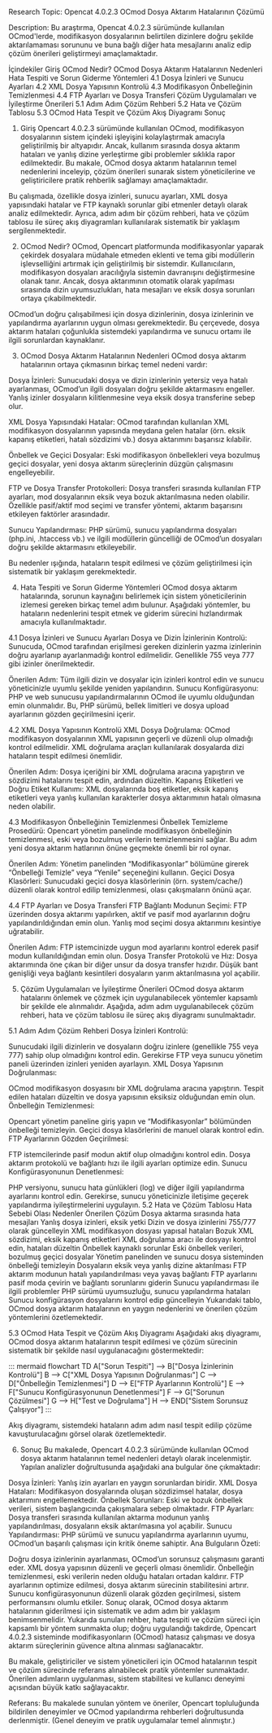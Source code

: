 Research Topic:
Opencat 4.0.2.3 OCmod Dosya Aktarım Hatalarının Çözümü

Description:
Bu araştırma, Opencat 4.0.2.3 sürümünde kullanılan OCmod'lerde, modifikasyon dosyalarının belirtilen dizinlere doğru şekilde aktarılamaması sorununu ve buna bağlı diğer hata mesajlarını analiz edip çözüm önerileri geliştirmeyi amaçlamaktadır.

İçindekiler
Giriş
OCmod Nedir?
OCmod Dosya Aktarım Hatalarının Nedenleri
Hata Tespiti ve Sorun Giderme Yöntemleri
4.1 Dosya İzinleri ve Sunucu Ayarları
4.2 XML Dosya Yapısının Kontrolü
4.3 Modifikasyon Önbelleğinin Temizlenmesi
4.4 FTP Ayarları ve Dosya Transferi
Çözüm Uygulamaları ve İyileştirme Önerileri
5.1 Adım Adım Çözüm Rehberi
5.2 Hata ve Çözüm Tablosu
5.3 OCmod Hata Tespit ve Çözüm Akış Diyagramı
Sonuç
1. Giriş
Opencart 4.0.2.3 sürümünde kullanılan OCmod, modifikasyon dosyalarının sistem içindeki işleyişini kolaylaştırmak amacıyla geliştirilmiş bir altyapıdır. Ancak, kullanım sırasında dosya aktarım hataları ve yanlış dizine yerleştirme gibi problemler sıklıkla rapor edilmektedir. Bu makale, OCmod dosya aktarım hatalarının temel nedenlerini inceleyip, çözüm önerileri sunarak sistem yöneticilerine ve geliştiricilere pratik rehberlik sağlamayı amaçlamaktadır.

Bu çalışmada, özellikle dosya izinleri, sunucu ayarları, XML dosya yapısındaki hatalar ve FTP kaynaklı sorunlar gibi etmenler detaylı olarak analiz edilmektedir. Ayrıca, adım adım bir çözüm rehberi, hata ve çözüm tablosu ile süreç akış diyagramları kullanılarak sistematik bir yaklaşım sergilenmektedir.

2. OCmod Nedir?
OCmod, Opencart platformunda modifikasyonlar yaparak çekirdek dosyalara müdahale etmeden eklenti ve tema gibi modüllerin işlevselliğini artırmak için geliştirilmiş bir sistemdir. Kullanıcıların, modifikasyon dosyaları aracılığıyla sistemin davranışını değiştirmesine olanak tanır. Ancak, dosya aktarımının otomatik olarak yapılması sırasında dizin uyumsuzlukları, hata mesajları ve eksik dosya sorunları ortaya çıkabilmektedir.

OCmod’un doğru çalışabilmesi için dosya dizinlerinin, dosya izinlerinin ve yapılandırma ayarlarının uygun olması gerekmektedir. Bu çerçevede, dosya aktarım hataları çoğunlukla sistemdeki yapılandırma ve sunucu ortamı ile ilgili sorunlardan kaynaklanır.

3. OCmod Dosya Aktarım Hatalarının Nedenleri
OCmod dosya aktarım hatalarının ortaya çıkmasının birkaç temel nedeni vardır:

Dosya İzinleri:
Sunucudaki dosya ve dizin izinlerinin yetersiz veya hatalı ayarlanması, OCmod’un ilgili dosyaları doğru şekilde aktarmasını engeller. Yanlış izinler dosyaların kilitlenmesine veya eksik dosya transferine sebep olur.

XML Dosya Yapısındaki Hatalar:
OCmod tarafından kullanılan XML modifikasyon dosyalarının yapısında meydana gelen hatalar (örn. eksik kapanış etiketleri, hatalı sözdizimi vb.) dosya aktarımını başarısız kılabilir.

Önbellek ve Geçici Dosyalar:
Eski modifikasyon önbellekleri veya bozulmuş geçici dosyalar, yeni dosya aktarım süreçlerinin düzgün çalışmasını engelleyebilir.

FTP ve Dosya Transfer Protokolleri:
Dosya transferi sırasında kullanılan FTP ayarları, mod dosyalarının eksik veya bozuk aktarılmasına neden olabilir. Özellikle pasif/aktif mod seçimi ve transfer yöntemi, aktarım başarısını etkileyen faktörler arasındadır.

Sunucu Yapılandırması:
PHP sürümü, sunucu yapılandırma dosyaları (php.ini, .htaccess vb.) ve ilgili modüllerin güncelliği de OCmod’un dosyaları doğru şekilde aktarmasını etkileyebilir.

Bu nedenler ışığında, hataların tespit edilmesi ve çözüm geliştirilmesi için sistematik bir yaklaşım gerekmektedir.

4. Hata Tespiti ve Sorun Giderme Yöntemleri
OCmod dosya aktarım hatalarında, sorunun kaynağını belirlemek için sistem yöneticilerinin izlemesi gereken birkaç temel adım bulunur. Aşağıdaki yöntemler, bu hataların nedenlerini tespit etmek ve giderim sürecini hızlandırmak amacıyla kullanılmaktadır.

4.1 Dosya İzinleri ve Sunucu Ayarları
Dosya ve Dizin İzinlerinin Kontrolü:
Sunucuda, OCmod tarafından erişilmesi gereken dizinlerin yazma izinlerinin doğru ayarlanıp ayarlanmadığı kontrol edilmelidir. Genellikle 755 veya 777 gibi izinler önerilmektedir.

Önerilen Adım: Tüm ilgili dizin ve dosyalar için izinleri kontrol edin ve sunucu yöneticinizle uyumlu şekilde yeniden yapılandırın.
Sunucu Konfigürasyonu:
PHP ve web sunucusu yapılandırmalarının OCmod ile uyumlu olduğundan emin olunmalıdır. Bu, PHP sürümü, bellek limitleri ve dosya upload ayarlarının gözden geçirilmesini içerir.

4.2 XML Dosya Yapısının Kontrolü
XML Dosya Doğrulama:
OCmod modifikasyon dosyalarının XML yapısının geçerli ve düzenli olup olmadığı kontrol edilmelidir. XML doğrulama araçları kullanılarak dosyalarda dizi hataların tespit edilmesi önemlidir.

Önerilen Adım: Dosya içeriğini bir XML doğrulama aracına yapıştırın ve sözdizimi hatalarını tespit edin, ardından düzeltin.
Kapanış Etiketleri ve Doğru Etiket Kullanımı:
XML dosyalarında boş etiketler, eksik kapanış etiketleri veya yanlış kullanılan karakterler dosya aktarımının hatalı olmasına neden olabilir.

4.3 Modifikasyon Önbelleğinin Temizlenmesi
Önbellek Temizleme Prosedürü:
Opencart yönetim panelinde modifikasyon önbelleğinin temizlenmesi, eski veya bozulmuş verilerin temizlenmesini sağlar. Bu adım yeni dosya aktarım hatlarının önüne geçmekte önemli bir rol oynar.

Önerilen Adım: Yönetim panelinden “Modifikasyonlar” bölümüne girerek “Önbelleği Temizle” veya “Yenile” seçeneğini kullanın.
Geçici Dosya Klasörleri:
Sunucudaki geçici dosya klasörlerinin (örn. system/cache/) düzenli olarak kontrol edilip temizlenmesi, olası çakışmaların önünü açar.

4.4 FTP Ayarları ve Dosya Transferi
FTP Bağlantı Modunun Seçimi:
FTP üzerinden dosya aktarımı yapılırken, aktif ve pasif mod ayarlarının doğru yapılandırıldığından emin olun. Yanlış mod seçimi dosya aktarımını kesintiye uğratabilir.

Önerilen Adım: FTP istemcinizde uygun mod ayarlarını kontrol ederek pasif modun kullanıldığından emin olun.
Dosya Transfer Protokolü ve Hız:
Dosya aktarımında öne çıkan bir diğer unsur da dosya transfer hızıdır. Düşük bant genişliği veya bağlantı kesintileri dosyaların yarım aktarılmasına yol açabilir.

5. Çözüm Uygulamaları ve İyileştirme Önerileri
OCmod dosya aktarım hatalarını önlemek ve çözmek için uygulanabilecek yöntemler kapsamlı bir şekilde ele alınmalıdır. Aşağıda, adım adım uygulanabilecek çözüm rehberi, hata ve çözüm tablosu ile süreç akış diyagramı sunulmaktadır.

5.1 Adım Adım Çözüm Rehberi
Dosya İzinleri Kontrolü:

Sunucudaki ilgili dizinlerin ve dosyaların doğru izinlere (genellikle 755 veya 777) sahip olup olmadığını kontrol edin.
Gerekirse FTP veya sunucu yönetim paneli üzerinden izinleri yeniden ayarlayın.
XML Dosya Yapısının Doğrulanması:

OCmod modifikasyon dosyasını bir XML doğrulama aracına yapıştırın.
Tespit edilen hataları düzeltin ve dosya yapısının eksiksiz olduğundan emin olun.
Önbelleğin Temizlenmesi:

Opencart yönetim paneline giriş yapın ve “Modifikasyonlar” bölümünden önbelleği temizleyin.
Geçici dosya klasörlerini de manuel olarak kontrol edin.
FTP Ayarlarının Gözden Geçirilmesi:

FTP istemcilerinde pasif modun aktif olup olmadığını kontrol edin.
Dosya aktarım protokolü ve bağlantı hızı ile ilgili ayarları optimize edin.
Sunucu Konfigürasyonunun Denetlenmesi:

PHP versiyonu, sunucu hata günlükleri (log) ve diğer ilgili yapılandırma ayarlarını kontrol edin.
Gerekirse, sunucu yöneticinizle iletişime geçerek yapılandırma iyileştirmelerini uygulayın.
5.2 Hata ve Çözüm Tablosu
Hata Sebebi	Olası Nedenler	Önerilen Çözüm
Dosya aktarma sırasında hata mesajları	Yanlış dosya izinleri, eksik yetki	Dizin ve dosya izinlerini 755/777 olarak güncelleyin
XML modifikasyon dosyası yapısal hataları	Bozuk XML sözdizimi, eksik kapanış etiketleri	XML doğrulama aracı ile dosyayı kontrol edin, hataları düzeltin
Önbellek kaynaklı sorunlar	Eski önbellek verileri, bozulmuş geçici dosyalar	Yönetim panelinden ve sunucu dosya sisteminden önbelleği temizleyin
Dosyaların eksik veya yanlış dizine aktarılması	FTP aktarım modunun hatalı yapılandırılması veya yavaş bağlantı	FTP ayarlarını pasif moda çevirin ve bağlantı sorunlarını giderin
Sunucu yapılandırması ile ilgili problemler	PHP sürümü uyumsuzluğu, sunucu yapılandırma hataları	Sunucu konfigürasyon dosyalarını kontrol edip güncelleyin
Yukarıdaki tablo, OCmod dosya aktarım hatalarının en yaygın nedenlerini ve önerilen çözüm yöntemlerini özetlemektedir.

5.3 OCmod Hata Tespit ve Çözüm Akış Diyagramı
Aşağıdaki akış diyagramı, OCmod dosya aktarım hatalarının tespit edilmesi ve çözüm sürecinin sistematik bir şekilde nasıl uygulanacağını göstermektedir:

::: mermaid
flowchart TD
A["Sorun Tespiti"] --> B["Dosya İzinlerinin Kontrolü"]
B --> C["XML Dosya Yapısının Doğrulanması"]
C --> D["Önbelleğin Temizlenmesi"]
D --> E["FTP Ayarlarının Kontrolü"]
E --> F["Sunucu Konfigürasyonunun Denetlenmesi"]
F --> G["Sorunun Çözülmesi"]
G --> H["Test ve Doğrulama"]
H --> END["Sistem Sorunsuz Çalışıyor"]
:::

Akış diyagramı, sistemdeki hataların adım adım nasıl tespit edilip çözüme kavuşturulacağını görsel olarak özetlemektedir.

6. Sonuç
Bu makalede, Opencart 4.0.2.3 sürümünde kullanılan OCmod dosya aktarım hatalarının temel nedenleri detaylı olarak incelenmiştir. Yapılan analizler doğrultusunda aşağıdaki ana bulgular öne çıkmaktadır:

Dosya İzinleri: Yanlış izin ayarları en yaygın sorunlardan biridir.
XML Dosya Hataları: Modifikasyon dosyalarında oluşan sözdizimsel hatalar, dosya aktarımını engellemektedir.
Önbellek Sorunları: Eski ve bozuk önbellek verileri, sistem başlangıcında çakışmalara sebep olmaktadır.
FTP Ayarları: Dosya transferi sırasında kullanılan aktarma modunun yanlış yapılandırılması, dosyaların eksik aktarılmasına yol açabilir.
Sunucu Yapılandırması: PHP sürümü ve sunucu yapılandırma ayarlarının uyumu, OCmod’un başarılı çalışması için kritik öneme sahiptir.
Ana Bulguların Özeti:

Doğru dosya izinlerinin ayarlanması, OCmod’un sorunsuz çalışmasını garanti eder.
XML dosya yapısının düzenli ve geçerli olması önemlidir.
Önbelleğin temizlenmesi, eski verilerin neden olduğu hataları ortadan kaldırır.
FTP ayarlarının optimize edilmesi, dosya aktarım sürecinin stabilitesini artırır.
Sunucu konfigürasyonunun düzenli olarak gözden geçirilmesi, sistem performansını olumlu etkiler.
Sonuç olarak, OCmod dosya aktarım hatalarının giderilmesi için sistematik ve adım adım bir yaklaşım benimsenmelidir. Yukarıda sunulan rehber, hata tespiti ve çözüm süreci için kapsamlı bir yöntem sunmakta olup; doğru uygulandığı takdirde, Opencart 4.0.2.3 sisteminde modifikasyonların (OCmod) hatasız çalışması ve dosya aktarım süreçlerinin güvence altına alınması sağlanacaktır.

Bu makale, geliştiriciler ve sistem yöneticileri için OCmod hatalarının tespit ve çözüm sürecinde referans alınabilecek pratik yöntemler sunmaktadır. Önerilen adımların uygulanması, sistem stabilitesi ve kullanıcı deneyimi açısından büyük katkı sağlayacaktır.

Referans: Bu makalede sunulan yöntem ve öneriler, Opencart topluluğunda bildirilen deneyimler ve OCmod yapılandırma rehberleri doğrultusunda derlenmiştir. (Genel deneyim ve pratik uygulamalar temel alınmıştır.)
